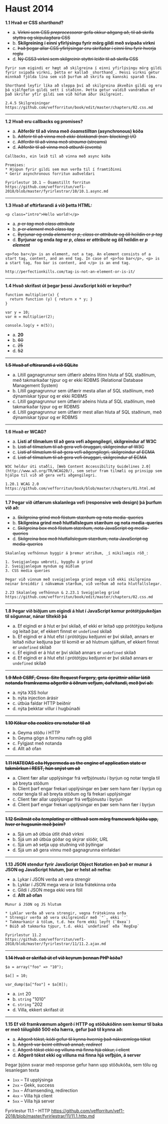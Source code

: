 # Haust 2014

**1.1 Hvað er CSS *shorthand*?**

- a. ~~Virkni sem CSS *preprocessorar* gefa okkur aðgang að, til að skrifa styttra og skipulagðara CSS~~
- b. __Skilgreining í einni yfirlýsingu fyrir mörg gildi með svipaða virkni__
- c. ~~Það þegar allar CSS yfirlýsingar eru skrifaðar í einni línu fyrir hverja reglu~~
- d. ~~Ný CSS3 virkni sem skilgreinir styttri leiðir til að skrifa CSS~~
```
Fyrir sum eigindi er hægt að skilgreina í einni yfirlýsingu mörg gildi fyrir svipaða virkni, þetta er kallað _shorthand_. Þessi virkni getur minnkað fjölda lína sem við þurfum að skrifa og kannski sparað tíma.

Shorthand leyfir líka að sleppa því að skilgreina ákveðin gildi og eru þá sjálfgefin gildi sett í staðinn. Þetta getur valdið vandræðum ef það skrifar yfir gildi sem við höfum áður skilgreint.

2.4.5 Skilgreiningar
https://github.com/vefforritun/book/edit/master/chapters/02.css.md
```
---

**1.2 Hvað eru callbacks og promises?**

- a. __Aðferðir til að vinna með *ósamstilltan* (asynchronous) kóða__
- b. ~~Aðferir til að vinna með *ekki-blokkandi* (non-blocking) I/O~~
- c. ~~Aðferðir til að vinna með *strauma* (streams)~~
- d. ~~Aðferðir til að vinna með *atburði* (events)~~
```
Callbacks, ein leið til að vinna með async kóða

Promises:
* Hjúpun fyrir gildi sem mun verða til í framtíðinni
* Gerir asynchronous forritun auðveldari

Fyrirlestur 10.1 – Ósamstillt forritun
https://github.com/vefforritun/vef1-2018/blob/master/fyrirlestrar/10/10.1.async.md
```
---

**1.3 Hvað af eftirfarandi á við þetta HTML:**
```
<p class="intro">Hello world!</p>
```
- a. ~~*p* er *tag* með *class* *attribute*~~
- b. ~~*p* er *element* með *class* *tag*~~
- c. ~~Byrjunar og enda *element* er *p*, *class* er *attribute* og öll heildin er *p* *tag*~~
- d. __Byrjunar og enda *tag* er *p*, *class* er *attribute* og öll heildin er *p* *element*__
```
<p>foo bar</p> is an element, not a tag. An element consists of a start tag, content, and an end tag. In case of <p>foo bar</p>, <p> is a start tag, foo bar is content, and </p> is an end tag.

http://perfectionkills.com/tag-is-not-an-element-or-is-it/
```
---

**1.4 Hvað skrifast út þegar þessi JavaScript kóði er keyrður?**
```
function multiplier(x) {
  return function (y) { return x * y; }
}

var y = 10;
var m = multiplier(2);

console.log(y + m(5));
```

- a. __20__
- b. ~~60~~
- c. ~~25~~
- d. ~~52~~
---
 
 **~~1.5 Hvað af eftirarandi á við SQLite~~**
 
- a. Lítill gagnagrunnur sem útfærir aðeins lítinn hluta af SQL staðlinum, með takmarkaðar týpur og er ekki RDBMS (Relational Database Management System)
- b. Lítill gagnagrunnur sem útfærir mesta allan af SQL staðlinum, með dýnamískar týpur og er ekki RDBMS
- c. Lítill gagnagrunnur sem útfærir aðeins hluta af SQL staðlinum, með takmarkaðar týpur og er RDBMS
- d. Lítill gagnagrunnur sem útfærir mest allan hluta af SQL staðinum, með dýnamískar týpur og er RDBMS
 ---
 
 **1.6 Hvað er WCAG?**

- a. __Listi af tilmælum til að gera vefi aðgengilegri, skilgreindur af W3C__
- b. ~~Listi af tilmælum til að gera vefi öruggari, skilgreindur af W3C~~
- c. ~~Listi af tilmælum til að gera vefi aðgengilegri, skilgreindur af ECMA~~
- d. ~~Listi af tilmælum til að gera vefi öruggari, skilgreindur af ECMA~~
```
W3C heldur úti staðli, [Web Content Accessibility Guidelines 2.0](http://www.w3.org/TR/WCAG20/), sem setur fram tilmæli og prinsipp sem hjálpa til við að gera vefi aðgengilegri.

1.20.1 WCAG 2.0
https://github.com/vefforritun/book/blob/master/chapters/01.html.md
```
---
 
**1.7 Þegar við útfærum skalanlega vefi (responsive web design) þá þurfum við að:**
 
- a. ~~Skilgreina grind með föstum stærðum og nota media-queries~~
- b. __Skilgreina grind með hlutfallslegum stærðum og nota media-queries__
- c. ~~Skilgreina box með föstum stærðum, nota JavaScript og media-queries~~
- d. ~~Skilgreina box með hlutfallslegum stærðum, nota JavaScript og media-queries~~
```
Skalanleg vefhönnun byggir á þremur atriðum, _í mikilvægis röð_:

1. Sveigjanlegu umbroti, byggðu á grind
2. Sveigjanlegum myndum og miðlum
3. CSS media queries

Þegar við vinnum með sveigjanlega grind megum við ekki skilgreina neinar breiddir í nákvæmum stærðum, við verðum að nota hlutfallslegar. 

2.23 Skalanleg vefhönnun & 2.23.1 Sveigjanleg grind
https://github.com/vefforritun/book/edit/master/chapters/02.css.md
```
---

**1.8 Þegar við biðjum um eigindi á hlut í JavaScript kemur prótótýpukeðjan til sögunnar, nánar tiltekið þá**
 
- a. Ef eigindi er á hlut er því skilað, ef ekki er leitað upp prótótýpu keðjuna og leitað þar, ef ekkert finnst er `undefined` skilað
- b. Ef eigindi er á hlut efst í prótótýpu keðjunni er því skilað, annars er leitað niður keðjuna þar til komið er að hlutnum sjálfum, ef ekkert finnst er `undefined` skilað
- c. Ef eigindi er á hlut er því skilað annars er `undefined` skilað
- d. Ef eigindi er á hlut efst í prótótýpu keðjunni er því skilað annars er `undefined` skilað
---

**~~1.9 Með CSRF, Cross-Site Request Forgery, geta óprúttnir aðilar látið notanda framkvæma aðgerðir á öðrum vefjum, óafvitandi, með því að:~~**
 
- a. nýta XSS holur
- b. nýta injection árásir
- c. útbúa faldar HTTP beiðnir
- d. nýta þekktar villur í hugbúnaði
---
 
**~~1.10 Kökur eða *cookies* eru notaðar til að~~**

- a. Geyma stöðu í HTTP
- b. Geyma gögn á forminu nafn og gildi
- c. Fylgjast með notanda
- d. Allt að ofan
---

**~~1.11 HATEOAS eða Hypermeda as the engine of application state er takmörkun í REST, hún snýst um að~~**

- a. Client fær allar upplýsingar frá vefþjónustu í byrjun og notar tengla til að breyta stöðum
- b. Client þarf engar frekari upplýsingar en þær sem hann fær í byrjun og notar tengla til að breyta stöðum og fá frekari upplýsingar
- c. Client fær allar upplýsingar frá vefþjónustu í byrjun
- d. Client þarf engar frekari upplýsingar en þær sem hann fær í byrjun
---

**~~1.12 Sniðmát eða *templating* er eitthvað sem mörg framework bjóða upp, hver er hugsunin með þeim?~~**

- a. Sjá um að útbúa útlit óháð virkni
- b. Sjá um að útbúa góðar og skýrar slóðir, *URL*
- c. Sjá um að setja upp stuðning við þýðingar
- d. Sjá um að gera vinnu með gagnagrunna einfaldari
---

**1.13 JSON stendur fyrir JavaScript Object Notation en það er munur á JSON og JavaScript hlutum, þar er helst að nefna:**

- a. Lykar í JSON verða að vera strengir
- b. Lyklar í JSON mega vera úr lista frátekinna orða
- c. Gildi í JSON mega ekki vera föll
- d. __Allt að ofan__
```
Munur á JSON og JS hlutum

* Lyklar verða að vera strengir, vegna frátekinna orða
* Strengir verða að vera skilgreindir með `"`, ekki `'`
* Takmarkanir á tölum, t.d. hex form ekki leyft (`0xea`)
* Búið að takmarka týpur, t.d. ekki `undefined` eða `RegExp`

Fyrirlestur 11.2
https://github.com/vefforritun/vef1-2018/blob/master/fyrirlestrar/11/11.2.ajax.md
```
---

**~~1.14 Hvað er skrifað út ef við keyrum þennan PHP kóða?~~**
```
$a = array("foo" => "10");

$a[] = 10;

var_dump($a["foo"] + $a[0]);
```

- a. `int` 20
- b. `string` "1010"
- c. `string` "202
- d. Villa, ekkert skrifast út
---

**1.15 Ef við framkvæmum aðgerð í HTTP og stöðukóðinn sem kemur til baka er með tölugildið 500 eða hærra, gefur það til kynna að:**

- a. ~~Aðgerð tókst, kóði gefur til kynna hvernig það nákvæmlega tókst~~
- b. ~~Aðgerð var beint eitthvað annað, *redirect*~~
- c. ~~Aðgerð tókst ekki og villuna má finna hjá okkur, í client~~
- d. __Aðgerð tókst ekki og villuna má finna hjá vefþjón, á server__

Þegar þjónn svarar með response gefur hann upp stöðukóða, sem tölu og lesanlegan texta

* `1xx` – Til upplýsinga
* `2xx` – Gekk, success
* `3xx` – Áframsending, redirection
* `4xx` – Villa hjá client
* `5xx` – Villa hjá server

Fyrirlestur 11.1 – HTTP
https://github.com/vefforritun/vef1-2018/blob/master/fyrirlestrar/11/11.1.http.md
